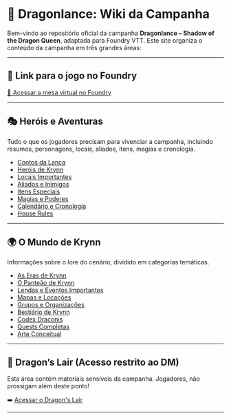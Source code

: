 # 🐉 Dragonlance: Wiki da Campanha

Bem-vindo ao repositório oficial da campanha **Dragonlance – Shadow of the Dragon Queen**, adaptada para Foundry VTT. Este site organiza o conteúdo da campanha em três grandes áreas:

---

## 🎲 Link para o jogo no Foundry

[🔗 Acessar a mesa virtual no Foundry](https://nkitdragonlance.com/join)

---

## 🎭 Heróis e Aventuras

Tudo o que os jogadores precisam para vivenciar a campanha, incluindo resumos, personagens, locais, aliados, itens, magias e cronologia.

- [Contos da Lança](.campaign/tales/resumos-main.md)
- [Heróis de Krynn](.campaign/pcs/heroes-main.md)
- [Locais Importantes](.campaign/locations/locations-main.md)
- [Aliados e Inimigos](.campaign/npcs/npcs-main.md)
- [Itens Especiais](.campaign/itens/especial-itens-main.md)
- [Magias e Poderes](.campaign/rules/house-spells-abilities-main.md)
- [Calendário e Cronologia](.campaign/calendar/calendar-main.md)
- [House Rules](.campaign/rules/house-rules-main.md)

---

## 🌍 O Mundo de Krynn

Informações sobre o lore do cenário, dividido em categorias temáticas.

- [As Eras de Krynn](.lore/eras.md)
- [O Panteão de Krynn](.lore/gods/gods-main.md)
- [Lendas e Eventos Importantes](.lore/legends-main.md)
- [Mapas e Locações](.lore/maps/maps-main.md)
- [Grupos e Organizações](.lore/orgs/orgs-main.md)
- [Bestiário de Krynn](.lore/monsters/mosnters-main.md)
- [Codex Draconis](.lore/dragons/dragons-main.md)
- [Quests Completas](.lore/quests/quests-main.md)
- [Arte Conceitual](.lore/art/art-main.md)

---

## 🔐 Dragon’s Lair (Acesso restrito ao DM)

Esta área contém materiais sensíveis da campanha. Jogadores, não prossigam além deste ponto!

➡️ [Acessar o Dragon's Lair](.lair/dragons-lair-main.md)

---

